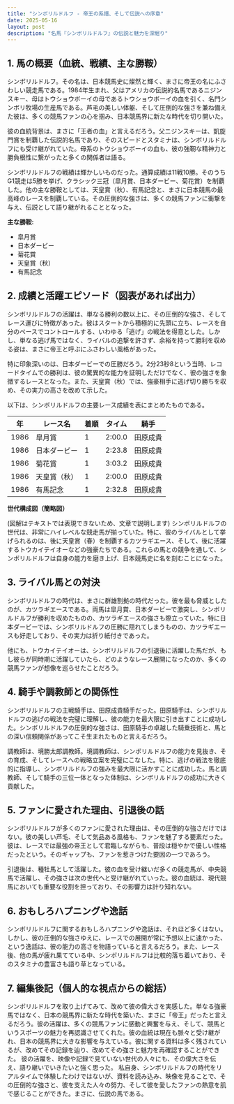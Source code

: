 ```yaml
---
title: "シンボリルドルフ - 帝王の系譜、そして伝説への序章"
date: 2025-05-16
layout: post
description: "名馬『シンボリルドルフ』の伝説と魅力を深堀り"
---
```


## 1. 馬の概要（血統、戦績、主な勝鞍）

シンボリルドルフ。その名は、日本競馬史に燦然と輝く、まさに帝王の名にふさわしい競走馬である。1984年生まれ、父はアメリカの伝説的名馬であるニジンスキー、母はトウショウボーイの母であるトウショウボーイの血を引く、名門シンボリ牧場の生産馬である。芦毛の美しい体躯、そして圧倒的な強さを兼ね備えた彼は、多くの競馬ファンの心を掴み、日本競馬界に新たな時代を切り開いた。

彼の血統背景は、まさに「王者の血」と言えるだろう。父ニジンスキーは、凱旋門賞を制覇した伝説的名馬であり、そのスピードとスタミナは、シンボリルドルフにも受け継がれていた。母系のトウショウボーイの血も、彼の強靭な精神力と勝負根性に繋がったと多くの関係者は語る。

シンボリルドルフの戦績は輝かしいものだった。通算成績は11戦10勝。そのうちG1競走は5勝を挙げ、クラシック三冠（皐月賞、日本ダービー、菊花賞）を制覇した。他の主な勝鞍としては、天皇賞（秋）、有馬記念と、まさに日本競馬の最高峰のレースを制覇している。その圧倒的な強さは、多くの競馬ファンに衝撃を与え、伝説として語り継がれることとなった。

**主な勝鞍:**

* 皐月賞
* 日本ダービー
* 菊花賞
* 天皇賞（秋）
* 有馬記念


## 2. 成績と活躍エピソード（図表があれば出力）

シンボリルドルフの活躍は、単なる勝利の数以上に、その圧倒的な強さ、そしてレース運びに特徴があった。彼はスタートから積極的に先頭に立ち、レースを自分のペースでコントロールする、いわゆる「逃げ」の戦法を得意とした。しかし、単なる逃げ馬ではなく、ライバルの追撃を許さず、余裕を持って勝利を収める姿は、まさに帝王と呼ぶにふさわしい風格があった。

特に印象深いのは、日本ダービーでの圧勝だろう。2分23秒8という当時、レコードタイムでの勝利は、彼の驚異的な能力を証明しただけでなく、彼の強さを象徴するレースとなった。また、天皇賞（秋）では、強豪相手に逃げ切り勝ちを収め、その実力の高さを改めて示した。

以下は、シンボリルドルフの主要レース成績を表にまとめたものである。

| 年 | レース名       | 着順 | タイム       | 騎手     |
|---|---------------|-----|-------------|----------|
| 1986 | 皐月賞         | 1   | 2:00.0      | 田原成貴 |
| 1986 | 日本ダービー     | 1   | 2:23.8      | 田原成貴 |
| 1986 | 菊花賞         | 1   | 3:03.2      | 田原成貴 |
| 1986 | 天皇賞（秋）   | 1   | 2:00.0      | 田原成貴 |
| 1986 | 有馬記念       | 1   | 2:32.8      | 田原成貴 |


**世代構成図（簡略図）**

(図解はテキストでは表現できないため、文章で説明します)  シンボリルドルフの世代は、非常にハイレベルな競走馬が揃っていた。特に、彼のライバルとして挙げられるのは、後に天皇賞（春）を制覇するカツラギエース、そして、後に活躍するトウカイテイオーなどの強豪たちである。これらの馬との競争を通して、シンボリルドルフは自身の能力を磨き上げ、日本競馬史に名を刻むことになった。


## 3. ライバル馬との対決

シンボリルドルフの時代は、まさに群雄割拠の時代だった。彼を最も脅威としたのが、カツラギエースである。両馬は皐月賞、日本ダービーで激突し、シンボリルドルフが勝利を収めたものの、カツラギエースの強さも際立っていた。特に日本ダービーでは、シンボリルドルフの圧勝に隠れてしまうものの、カツラギエースも好走しており、その実力は折り紙付きであった。

他にも、トウカイテイオーは、シンボリルドルフの引退後に活躍した馬だが、もし彼らが同時期に活躍していたら、どのようなレース展開になったのか、多くの競馬ファンが想像を巡らせたことだろう。


## 4. 騎手や調教師との関係性

シンボリルドルフの主戦騎手は、田原成貴騎手だった。田原騎手は、シンボリルドルフの逃げの戦法を完璧に理解し、彼の能力を最大限に引き出すことに成功した。シンボリルドルフの圧倒的な強さは、田原騎手の卓越した騎乗技術と、馬との深い信頼関係があってこそ生まれたものと言えるだろう。

調教師は、境勝太郎調教師。境調教師は、シンボリルドルフの能力を見抜き、その育成、そしてレースへの戦略立案を完璧にこなした。特に、逃げの戦法を徹底的に指導し、シンボリルドルフの強みを最大限に活かすことに成功した。馬と調教師、そして騎手の三位一体となった体制は、シンボリルドルフの成功に大きく貢献した。


## 5. ファンに愛された理由、引退後の話

シンボリルドルフが多くのファンに愛された理由は、その圧倒的な強さだけではない。彼の美しい芦毛、そして気品ある風格も、ファンを魅了する要素だった。彼は、レースでは最強の帝王として君臨しながらも、普段は穏やかで優しい性格だったという。そのギャップも、ファンを惹きつけた要因の一つであろう。

引退後は、種牡馬として活躍した。彼の血を受け継いだ多くの競走馬が、中央競馬で活躍し、その強さは次の世代へと受け継がれていった。彼の血統は、現代競馬においても重要な役割を担っており、その影響力は計り知れない。


## 6. おもしろハプニングや逸話

シンボリルドルフに関するおもしろハプニングや逸話は、それほど多くはない。しかし、彼の圧倒的な強さゆえに、レースでの展開が常に予想以上に速かった、という逸話は、彼の能力の高さを物語っていると言えるだろう。また、レース後、他の馬が疲れ果てている中、シンボリルドルフは比較的落ち着いており、そのスタミナの豊富さも語り草となっている。


## 7. 編集後記（個人的な視点からの総括）

シンボリルドルフを取り上げてみて、改めて彼の偉大さを実感した。単なる強豪馬ではなく、日本の競馬界に新たな時代を築いた、まさに「帝王」だったと言えるだろう。彼の活躍は、多くの競馬ファンに感動と興奮を与え、そして、競馬というスポーツの魅力を再認識させてくれた。彼の血統は現在も脈々と受け継がれ、日本の競馬界に大きな影響を与えている。彼に関する資料は多く残されているが、改めてその記録を辿り、改めてその強さと魅力を再確認することができた。  彼の活躍を、映像や記録で見ていない世代の人々にも、その偉大さを伝え、語り継いでいきたいと強く思った。  私自身、シンボリルドルフの時代をリアルタイムで体験したわけではないが、資料を読み込み、映像を見ることで、その圧倒的な強さと、彼を支えた人々の努力、そして彼を愛したファンの熱意を肌で感じることができた。まさに、伝説の馬である。
